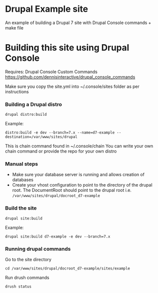 # Drupal Example site
An example of building a Drupal 7 site with Drupal Console commands + make file

# Building this site using Drupal Console

Requires: Drupal Console Custom Commands https://github.com/dennisinteractive/drupal_console_commands

Make sure you copy the site.yml into ~/.console/sites folder as per instructions

### Building a Drupal distro

`drupal distro:build`

Example:

`distro:build -e dev --branch=7.x --name=d7-example --destination=/var/www/sites/drupal`

This is chain command found in ~/.console/chain
You can write your own chain command or provide the repo for your own distro

### Manual steps
- Make sure your database server is running and allows creation of databases
- Create your vhost configuration to point to the directory of the drupal root.
The DocumentRoot should point to the drupal root i.e. `/var/www/sites/drupal/docroot_d7-example`

### Build the site

`drupal site:build`

Example:

`drupal site:build d7-example -e dev --branch=7.x`

### Running drupal commands

Go to the site directory

`cd /var/www/sites/drupal/docroot_d7-example/sites/example`

Run drush commands

`drush status`

